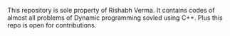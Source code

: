 This repository is sole property of Rishabh Verma. 
It contains codes of almost all problems of Dynamic programming sovled using C++.
Plus this repo is open for contributions.
